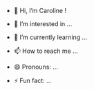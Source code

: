 - 👋 Hi, I’m Caroline ! 
- 👀 I’m interested in ...
- 🌱 I’m currently learning ...

- 📫 How to reach me ...
- 😄 Pronouns: ...
- ⚡ Fun fact: ...

<!---
Caro-Quiant/Caro-Quiant is a ✨ special ✨ repository because its `README.md` (this file) appears on your GitHub profile.
You can click the Preview link to take a look at your changes.
--->
